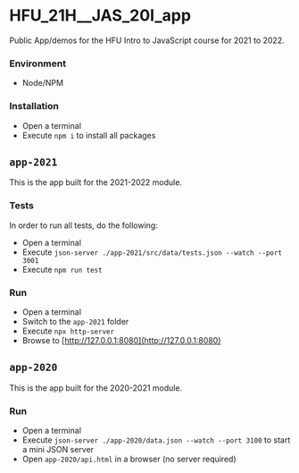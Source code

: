 # HFU_21H__JAS_20I_app

Public App/demos for the HFU Intro to JavaScript course for 2021 to 2022.

### Environment

- Node/NPM

### Installation

- Open a terminal
- Execute `npm i` to install all packages

## `app-2021`

This is the app built for the 2021-2022 module.

### Tests

In order to run all tests, do the following:

- Open a terminal
- Execute `json-server ./app-2021/src/data/tests.json --watch --port 3001`
- Execute `npm run test`

### Run

- Open a terminal
- Switch to the `app-2021` folder
- Execute `npx http-server`
- Browse to [http://127.0.0.1:8080](http://127.0.0.1:8080)

## `app-2020`

This is the app built for the 2020-2021 module.

### Run

- Open a terminal
- Execute `json-server ./app-2020/data.json --watch --port 3100` to start a mini JSON server
- Open `app-2020/api.html` in a browser (no server required)
